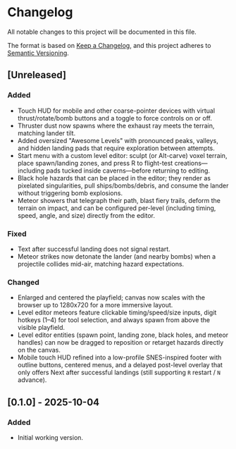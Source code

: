 # Changelog

All notable changes to this project will be documented in this file.

The format is based on [Keep a Changelog](https://keepachangelog.com/en/1.1.0/),
and this project adheres to [Semantic Versioning](https://semver.org/spec/v2.0.0.html).

## [Unreleased]

### Added

- Touch HUD for mobile and other coarse-pointer devices with virtual thrust/rotate/bomb buttons and a toggle to force controls on or off.
- Thruster dust now spawns where the exhaust ray meets the terrain, matching lander tilt.
- Added oversized "Awesome Levels" with pronounced peaks, valleys, and hidden landing pads that require exploration between attempts.
- Start menu with a custom level editor: sculpt (or Alt-carve) voxel terrain, place spawn/landing zones, and press R to flight-test creations—including pads tucked inside caverns—before returning to editing.
- Black hole hazards that can be placed in the editor; they render as pixelated singularities, pull ships/bombs/debris, and consume the lander without triggering bomb explosions.
- Meteor showers that telegraph their path, blast fiery trails, deform the terrain on impact, and can be configured per-level (including timing, speed, angle, and size) directly from the editor.

### Fixed

- Text after successful landing does not signal restart.
- Meteor strikes now detonate the lander (and nearby bombs) when a projectile collides mid-air, matching hazard expectations.

### Changed

- Enlarged and centered the playfield; canvas now scales with the browser up to 1280x720 for a more immersive layout.
- Level editor meteors feature clickable timing/speed/size inputs, digit hotkeys (1–4) for tool selection, and always spawn from above the visible playfield.
- Level editor entities (spawn point, landing zone, black holes, and meteor handles) can now be dragged to reposition or retarget hazards directly on the canvas.
- Mobile touch HUD refined into a low-profile SNES-inspired footer with outline buttons, centered menus, and a delayed post-level overlay that only offers Next after successful landings (still supporting `R` restart / `N` advance).

## [0.1.0] - 2025-10-04

### Added

- Initial working version.
